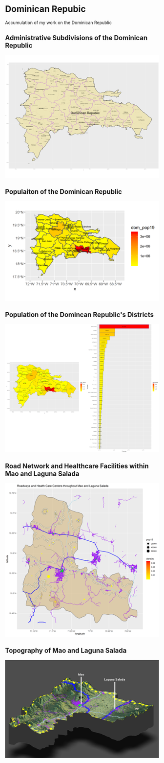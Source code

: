 # Dominican Repubic
Accumulation of my work on the Dominican Republic

## Administrative Subdivisions of the Dominican Republic
![](https://github.com/Matt-Howat/Final_Project/blob/master/dominican%20republic.png)

## Populaiton of the Dominican Republic
![](https://github.com/Matt-Howat/Final_Project/blob/master/dom_pop19.png)

## Population of the Domincan Republic's Districts
![](https://github.com/Matt-Howat/Final_Project/blob/master/DomRepBarGraph.png)

## Road Network and Healthcare Facilities within Mao and Laguna Salada
![](https://github.com/Matt-Howat/Final_Project/blob/master/Road_Healthcare_Mao_Laguna_Salada.png)

## Topography of Mao and Laguna Salada
![](https://github.com/Matt-Howat/Final_Project/blob/master/3DTopographMap.png)
